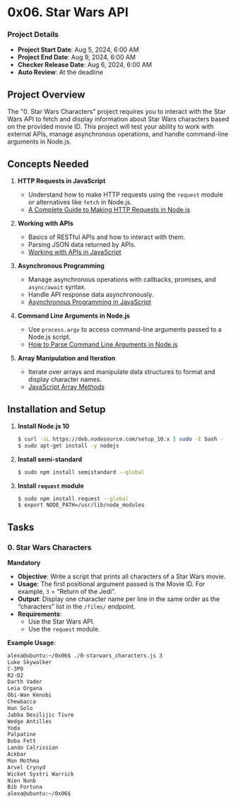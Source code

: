 # 0x06. Star Wars API

### Project Details

- **Project Start Date**: Aug 5, 2024, 6:00 AM
- **Project End Date**: Aug 9, 2024, 6:00 AM
- **Checker Release Date**: Aug 6, 2024, 6:00 AM
- **Auto Review**: At the deadline

## Project Overview

The "0. Star Wars Characters" project requires you to interact with the Star Wars API to fetch and display information about Star Wars characters based on the provided movie ID. This project will test your ability to work with external APIs, manage asynchronous operations, and handle command-line arguments in Node.js.

## Concepts Needed

1. **HTTP Requests in JavaScript**
   - Understand how to make HTTP requests using the `request` module or alternatives like `fetch` in Node.js.
   - [A Complete Guide to Making HTTP Requests in Node.js](https://www.example.com)

2. **Working with APIs**
   - Basics of RESTful APIs and how to interact with them.
   - Parsing JSON data returned by APIs.
   - [Working with APIs in JavaScript](https://www.example.com)

3. **Asynchronous Programming**
   - Manage asynchronous operations with callbacks, promises, and `async/await` syntax.
   - Handle API response data asynchronously.
   - [Asynchronous Programming in JavaScript](https://www.example.com)

4. **Command Line Arguments in Node.js**
   - Use `process.argv` to access command-line arguments passed to a Node.js script.
   - [How to Parse Command Line Arguments in Node.js](https://www.example.com)

5. **Array Manipulation and Iteration**
   - Iterate over arrays and manipulate data structures to format and display character names.
   - [JavaScript Array Methods](https://www.example.com)

## Installation and Setup

1. **Install Node.js 10**

   ```bash
   $ curl -sL https://deb.nodesource.com/setup_10.x | sudo -E bash -
   $ sudo apt-get install -y nodejs
   ```

2. **Install semi-standard**

   ```bash
   $ sudo npm install semistandard --global
   ```

3. **Install `request` module**

   ```bash
   $ sudo npm install request --global
   $ export NODE_PATH=/usr/lib/node_modules
   ```

## Tasks

### 0. Star Wars Characters

**Mandatory**

- **Objective**: Write a script that prints all characters of a Star Wars movie.
- **Usage**: The first positional argument passed is the Movie ID. For example, `3` = “Return of the Jedi”.
- **Output**: Display one character name per line in the same order as the “characters” list in the `/films/` endpoint.
- **Requirements**:
  - Use the Star Wars API.
  - Use the `request` module.

**Example Usage**:

```bash
alexa@ubuntu:~/0x06$ ./0-starwars_characters.js 3
Luke Skywalker
C-3PO
R2-D2
Darth Vader
Leia Organa
Obi-Wan Kenobi
Chewbacca
Han Solo
Jabba Desilijic Tiure
Wedge Antilles
Yoda
Palpatine
Boba Fett
Lando Calrissian
Ackbar
Mon Mothma
Arvel Crynyd
Wicket Systri Warrick
Nien Nunb
Bib Fortuna
alexa@ubuntu:~/0x06$
```
